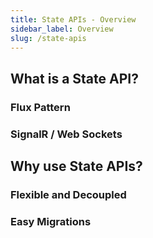 ```yaml
---
title: State APIs - Overview
sidebar_label: Overview
slug: /state-apis
---
```


## What is a State API?

### Flux Pattern

### SignalR / Web Sockets

## Why use State APIs?

### Flexible and Decoupled

### Easy Migrations
